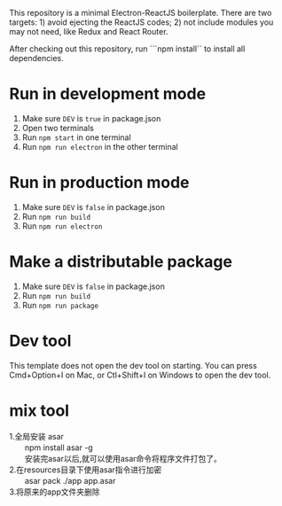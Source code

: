 This repository is a minimal Electron-ReactJS boilerplate. There are two targets: 1) avoid ejecting the ReactJS codes; 2) not include modules you may not need, like Redux and React Router.

After checking out this repository, run ```npm install`` to install all dependencies.

# Run in development mode

1. Make sure ```DEV``` is ```true``` in package.json
2. Open two terminals
3. Run ```npm start``` in one terminal
4. Run ```npm run electron``` in the other terminal

# Run in production mode

1. Make sure ```DEV``` is ```false``` in package.json
2. Run ```npm run build```
3. Run ```npm run electron```

# Make a distributable package
1. Make sure ```DEV``` is ```false``` in package.json
2. Run ```npm run build```
3. Run ```npm run package```

# Dev tool

This template does not open the dev tool on starting. You can press Cmd+Option+I on Mac, or Ctl+Shift+I on Windows to open the dev tool.

# mix tool

1.全局安装 asar  
　　npm install asar -g  
　　安装完asar以后,就可以使用asar命令将程序文件打包了。  
2.在resources目录下使用asar指令进行加密  
　　asar pack ./app app.asar  
3.将原来的app文件夹删除  
